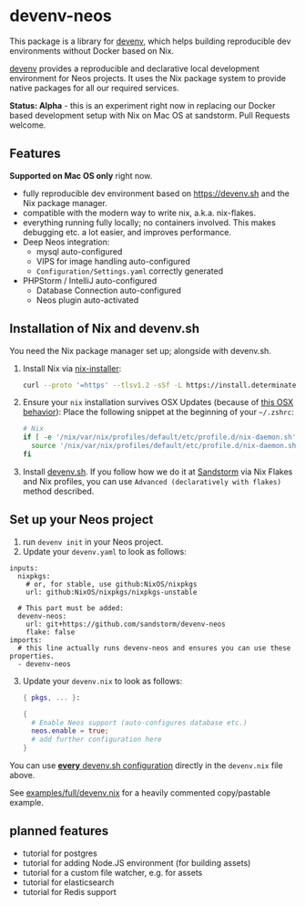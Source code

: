 # devenv-neos

This package is a library for [devenv](https://devenv.sh), which helps building reproducible dev environments
without Docker based on Nix.

[devenv](https://devenv.sh) provides a reproducible and declarative local development environment for Neos projects.
It uses the Nix package system to provide native packages for all our required services.

**Status: Alpha** - this is an experiment right now in replacing our Docker based development setup with Nix on Mac OS
at sandstorm. Pull Requests welcome.

## Features

**Supported on Mac OS only** right now.

- fully reproducible dev environment based on https://devenv.sh and the Nix package manager.
- compatible with the modern way to write nix, a.k.a. nix-flakes.
- everything running fully locally; no containers involved. This makes debugging etc. a lot easier, and
  improves performance.
- Deep Neos integration:
  - mysql auto-configured
  - VIPS for image handling auto-configured
  - `Configuration/Settings.yaml` correctly generated
- PHPStorm / IntelliJ auto-configured
  - Database Connection auto-configured
  - Neos plugin auto-activated


## Installation of Nix and devenv.sh

You need the Nix package manager set up; alongside with devenv.sh.

1. Install Nix via [nix-installer](https://github.com/DeterminateSystems/nix-installer#usage): 
   
   ```bash
   curl --proto '=https' --tlsv1.2 -sSf -L https://install.determinate.systems/nix | sh -s -- install
   ```

2. Ensure your `nix` installation survives OSX Updates (because of [this OSX behavior](https://github.com/NixOS/nix/issues/3616#issuecomment-903869569)): Place the following snippet at the beginning of your `~/.zshrc`:
   
   ```bash
   # Nix
   if [ -e '/nix/var/nix/profiles/default/etc/profile.d/nix-daemon.sh' ]; then
     source '/nix/var/nix/profiles/default/etc/profile.d/nix-daemon.sh'
   fi
   ```

3. Install [devenv.sh](https://devenv.sh/getting-started/#__tabbed_1_2). If you follow how we do it at [Sandstorm](https://sandstorm.de/de/blog/post/my-first-steps-with-nix-on-mac-osx-as-homebrew-replacement.html) via Nix Flakes and Nix profiles, you can use `Advanced (declaratively with flakes)` method described.

## Set up your Neos project

1. run `devenv init` in your Neos project.
2. Update your `devenv.yaml` to look as follows:

  ```
  inputs:
    nixpkgs:
      # or, for stable, use github:NixOS/nixpkgs
      url: github:NixOS/nixpkgs/nixpkgs-unstable

    # This part must be added:
    devenv-neos:
      url: git+https://github.com/sandstorm/devenv-neos
      flake: false
  imports:
    # this line actually runs devenv-neos and ensures you can use these properties.
    - devenv-neos
  ```

3. Update your `devenv.nix` to look as follows:

   ```nix
   { pkgs, ... }:

   {
     # Enable Neos support (auto-configures database etc.)
     neos.enable = true;
     # add further configuration here
   }
   ```

You can use [**every** devenv.sh configuration](https://devenv.sh/reference/options/) directly in the `devenv.nix` file above.

See [examples/full/devenv.nix](./examples/full/devenv.nix) for a heavily commented copy/pastable example. 


## planned features

- tutorial for postgres
- tutorial for adding Node.JS environment (for building assets)
- tutorial for a custom file watcher, e.g. for assets
- tutorial for elasticsearch
- tutorial for Redis support
